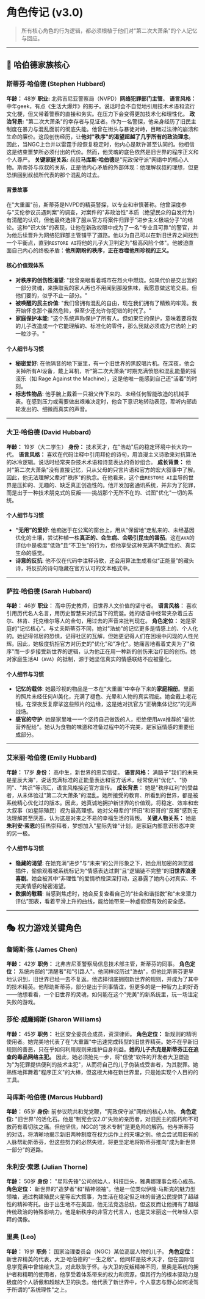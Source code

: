 # 角色传记 (v3.0)

> 所有核心角色的行为逻辑，都必须根植于他们对"第二次大萧条"的个人记忆与回应。

---

## 📖 哈伯德家族核心

### 斯蒂芬·哈伯德 (Stephen Hubbard)
**年龄：** 48岁
**职业:** 北弗吉尼亚警察局（NVPD）**网络犯罪部门主管**。
**语言风格：** 中年geek，有点《生活大爆炸》的影子。说话时会不自觉地引用技术术语和流行文化梗，但又带着警察的直接和务实。在压力下会变得更加技术化和理性化。
**政治背景:** "第二次大萧条"的幸存者与见证者。作为一名警探，他亲身经历了旧民主制度在暴力与混乱面前的彻底失能。他曾在街头与暴徒对峙，目睹过法律的崩溃和生命的廉价。这段创伤经历，让**他对"秩序"的渴望超越了几乎所有的政治理念**。因此，当NGC上台并以雷霆手段恢复稳定时，他内心是默许甚至认同的。他相信这是结束噩梦所必须付出的代价。然而，他灵魂的底色依然是旧世界的程序正义和个人尊严。
**关键家庭关系:** 叔叔**马库斯·哈伯德**是"宪政保守派"网络中的核心人物。斯蒂芬与叔叔的关系，正是他内心矛盾的外部体现：他理解叔叔的理想，但更恐惧回到叔叔所代表的那个混乱的过去。

#### 背景故事
在"大重置"前，斯蒂芬是NVPD的精英警探，以专业和审慎著称。他曾深度参与"艾伦参议员遇刺案"的调查，对案件的"非政治性"本质（绝望民众的自发行为）有清醒的认识，但他最终选择了服从官方将案件归罪于"进步主义极端分子"的结论。这种"识大体"的表现，让他在新政权眼中成为了一名"专业且可靠"的警官，并为他后续晋升为网络犯罪部主管铺平了道路。他以为自己可以在新旧世界之间找到一个平衡点，直到`RESTORE AI`将他的儿子大卫判定为"极高风险个体"。他被迫直面自己内心的终极矛盾：**他所期盼的秩序，正在吞噬他所珍视的正义。**

#### 核心价值观体系
- **对秩序的创伤性渴望**: "我曾亲眼看着城市在烈火中燃烧。如果代价是交出我的一部分灵魂，来换取我的家人再也不用闻到那股焦味，我愿意做这笔交易。但他们要的，似乎不止一部分。"
- **被唤醒的民主价值**: "我们曾拥有混乱的自由，现在我们拥有了精致的牢笼。我开始怀念那个虽然危险，但至少还允许你犯错的时代了。"
- **家庭保护本能**: "这个系统声称保护了所有人。但如果它的保护，意味着要将我的儿子改造成一个它能理解的、标准化的零件，那么我就必须成为它齿轮上的一粒沙子。"

#### 个人细节与习惯
- **秘密爱好**: 在他隔音的地下室里，有一个旧世界的黑胶唱片机。在深夜，他会关掉所有AI设备，戴上耳机，听“第二次大萧条”时期充满愤怒和混乱能量的摇滚乐（如 Rage Against the Machine），这是他唯一能感到自己还“活着”的时刻。
- **标志性物品**: 他手腕上戴着一只祖父传下来的、未经任何智能改造的机械手表。在感到压力或需要做出艰难决定时，他会下意识地转动表冠，聆听内部齿轮发出的、细微而真实的声音。

---

### 大卫·哈伯德 (David Hubbard)
**年龄：** 19岁（大二学生）
**身份：** 技术天才，在"浩劫"后的稳定环境中长大的一代。
**语言风格：** 喜欢在代码注释中引用拜伦的诗句，用浪漫主义诗歌来对抗算法的冰冷逻辑。说话时经常夹杂技术术语和诗意表达的奇妙组合。
**成长背景：** 他对"第二次大萧条"没有直接记忆，只从父母的只言片语和官方的宏大叙事中了解。因此，他无法理解父辈对"秩序"的执念。在他看来，这个由`RESTORE AI`主导的世界是压抑的、无趣的、缺乏真正创造性的。他开发加密通讯系统，并非为了犯罪，而是出于一种技术朋克式的反叛——挑战那个无所不在的、试图"优化"一切的系统。

#### 个人细节与习惯
- **“无用”的爱好**: 他痴迷于在公寓的窗台上，用从“保留地”走私来的、未经基因优化的土壤，尝试种植一株**真正的、会生病、会吸引昆虫的番茄**。这在`AVA`的评估中是极度“低效”且“不卫生”的行为，但他享受这种充满不确定性的、真实生命的感觉。
- **诗意的反抗**: 他不仅在代码中注释诗歌，还会用算法生成看似“正能量”的藏头诗，将反抗的诗句隐藏在官方认可的文本格式中。

---

### 萨拉·哈伯德 (Sarah Hubbard)
**年龄：** 46岁
**职业：** 高中历史教师，旧世界人文价值的坚守者。
**语言风格：** 喜欢引用历代名人名言，用历史智慧来对抗当下的荒诞。她的话语中经常夹杂着丘吉尔、林肯、托克维尔等人的金句，用过去的声音来批判现在。
**角色定位：** 她是家庭的"记忆核心"。与丈夫斯蒂芬不同，她对"浩劫"的记忆更多是情感上的、个人化的。她记得邻居的恐惧，记得社区的瓦解，但她更记得人们在困境中闪现的人性光辉。因此，她极度抗拒官方对历史的"优化"和"净化"。她痛苦地看着丈夫为了"秩序"而一步步接受新世界的逻辑，认为他正在用一种新的创伤来治疗旧的创伤。她对家庭生活AI（`AVA`）的抵制，源于她坚信真实的情感联结不应被量化。

#### 个人细节与习惯
- **记忆的载体**: 她最珍视的物品是一本在“大重置”中幸存下来的**家庭相册**。里面的照片未经任何AI美化，充满了褪色、光晕和人物的真实瑕疵。她会戴上老花镜，在深夜反复摩挲这些照片的边缘，这是她对抗官方“正确集体记忆”的无声战场。
- **感官的守护**: 她是家里唯一一个坚持自己做饭的人，拒绝使用`AVA`推荐的“最优营养配给”。她认为食物的味道和准备过程中的不完美，是家庭情感的重要组成部分。

---

### 艾米丽·哈伯德 (Emily Hubbard)
**年龄：** 17岁
**身份：** 高中生，新世界的忠实信徒。
**语言风格：** 满脑子"我们的未来是星辰大海"，说话充满标准的正能量表达和官方话术，经常使用"优化"、"协同"、"共识"等词汇，语言风格接近官方宣传。
**成长背景：** 她是"秩序红利"的受益者，从未体验过"第二次大萧条"的混乱。她所接受的教育、所看到的世界，都是被系统精心优化过的版本。因此，她真诚地拥护新世界的价值观，将稳定、效率和宏大叙事（如星际殖民）视为最高理想。她对父母辈的"怀旧"和哥哥的"反叛"感到无法理解甚至厌恶，认为这是对来之不易的幸福生活的背叛。
**关键人物关系：** 她是**朱利安·索恩**的狂热崇拜者，梦想加入"星际先锋"计划，是家庭内部意识形态冲突的另一极。

#### 个人细节与习惯
- **隐藏的渴望**: 在她充满“进步”与“未来”的公开形象之下，她会用加密的浏览器插件，偷偷观看被系统标记为“情感表达过剩”且“逻辑链不完整”的**旧世界浪漫喜剧**。她会被其中“非理性”的爱情桥段深深打动，这暴露了她内心对真实、不完美情感的秘密渴望。
- **数据的慰藉**: 当感到焦虑时，她会反复查看自己的“社会和谐指数”和“未来潜力评估”图表，看着平滑上升的曲线，能给她带来一种虚假但有效的安全感。

---

## 🎭 权力游戏关键角色

### 詹姆斯·陈 (James Chen)
**年龄：** 42岁
**职务：** 北弗吉尼亚警察局信息技术部主管，斯蒂芬的同事。
**角色定位：** 系统内部的"清醒者"和"引路人"。他同样经历过"浩劫"，但他比斯蒂芬更早地认识到，旧世界已经一去不复返。他选择彻底拥抱新世界的规则，并成为了其中的技术精英。他帮助斯蒂芬，部分是出于同事情谊，但更多的是一种智力上的好奇——他想看看，一个旧世界的灵魂，如何能在这个"完美"的新系统里，玩一场注定失败的游戏。

### 莎伦·威廉姆斯 (Sharon Williams)
**年龄：** 45岁
**职务：** 社区安全委员会成员，资深律师。
**角色定位：** 新规则的精明使用者。她完美地代表了在"大重置"中迅速完成转型的旧世界精英。她不在乎新旧规则的善恶，只在乎如何利用规则来维护自身利益。**她的儿子杰克是斯蒂芬正在追查的毒品网络主犯。** 因此，她必须抢先一步，将"信使"软件的开发者大卫塑造为"为犯罪提供便利的技术主犯"，从而将自己的儿子伪装成受害者，为其脱罪。她熟练地挥舞着"程序正义"的大棒，但这根大棒在新世界里，只是她实现个人目的的工具。

### 马库斯·哈伯德 (Marcus Hubbard)
**年龄：** 65岁
**身份:** 前参议院共和党党鞭，"宪政保守派"网络的核心人物。
**角色定位:** "旧世界"的活化石。他是"制宪会议2.0"失败的亲历者，对旧民主的腐朽和不可救药有着切肤之痛。但他坚信，NGC的"技术专制"是更危险的解药。他与斯蒂芬的对话，将清晰地揭示新旧两种制度在权力运作上的天壤之别。他会尝试用旧有的人脉帮助斯蒂芬，但这些努力的必然失败，将更坚定地将斯蒂芬推向"成为新世界一部分"的道路。

### 朱利安·索恩 (Julian Thorne)
**年龄：** 50岁
**身份：** "星际先锋"公司创始人，科技巨头，雅典娜理事会核心成员。
**角色定位：** 新世界的"造梦者"和"精神领袖"。他是一位类似伊隆·马斯克的魅力型领袖，通过构建殖民火星等宏大叙事，为生活在稳定但乏味的普通公民提供了超越性的精神寄托。由于出生地不在美国，他无法竞选总统，但这反而让他拥有了超越传统政治的特殊影响力。他是新秩序的非官方代言人，也是艾米丽这一代年轻人崇拜的偶像。

### 里奥 (Leo)
**年龄：** 19岁
**职务：** 国家治理委员会（NGC）某位高层人物的儿子。
**角色定位：** 新世界精英的代表，大卫·哈伯德的"一生之敌"。他同样是技术天才，但在国际信息学竞赛中曾输给大卫，对此耿耿于怀。与大卫的反叛精神不同，里奥是系统的拥护者和精明的使用者，他享受着体系带来的权力和资源，但其行为的根本驱动力是极度的个人骄傲和超越大卫的执念。他代表了新世界中，个人意志与野心如何凌驾于所谓的"系统理性"之上。